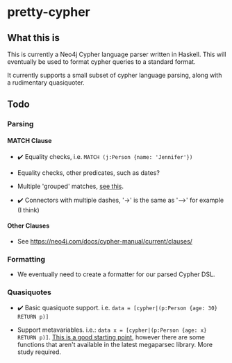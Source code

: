 # pretty-cypher

## What this is

This is currently a Neo4j Cypher language parser written in Haskell. This will eventually be used to format cypher queries to a standard format.

It currently supports a small subset of cypher language parsing, along with a rudimentary quasiquoter.

## Todo

### Parsing 

#### MATCH Clause

* ✔️ Equality checks, i.e. `MATCH (j:Person {name: 'Jennifer'})`

* Equality checks, other predicates, such as dates?

* Multiple 'grouped' matches, [see this](https://stackoverflow.com/questions/32742751/what-is-the-difference-between-multiple-match-clauses-and-a-comma-in-a-cypher-qu).

* ✔️ Connectors with multiple dashes, '->' is the same as '-->' for example (I think)

#### Other Clauses

* See https://neo4j.com/docs/cypher-manual/current/clauses/

### Formatting

* We eventually need to create a formatter for our parsed Cypher DSL. 

### Quasiquotes

* ✔️ Basic quasiquote support. i.e. `data = [cypher|(p:Person {age: 30} RETURN p)]`

* Support metavariables. i.e.: `data x = [cypher|(p:Person {age: x} RETURN p)]`.  [This is a good starting point](https://www.well-typed.com/blog/2014/10/quasi-quoting-dsls/), however there are some functions that aren't available in the latest megaparsec library. More study required.